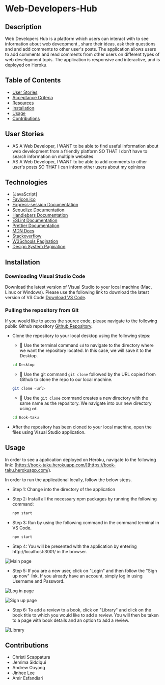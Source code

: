 # Web-Developers-Hub


## Description
Web Developers Hub is a platform which users can interact with to see information about web deveopment , share their ideas, ask their questions and and add comments to other user's posts. The application allows users to add comments and read comments from other users on different types of web development topis. The application is responsive and interactive, and is  deployed on Heroku. 

## Table of Contents
* [User Stories](#userstories) 
* [Acceptance Criteria](#acceptancecriteria)
* [Resources](#resources)
* [Installation](#installation)
* [Usage](#usage)
* [Contributions](#contributions)

## User Stories 
- AS A Web Developer, I WANT to be able to find useful information about web development from a friendly platform SO THAT I don’t have to search information on multiple websites  
- AS A Web Developer, I WANT to be able to add comments to other user's posts SO THAT I can inform other users about my opinions 

## Technologies

- [JavaScript]
- [Favicon.ico](https://favicon.io/)
- [Express-session Documentation](https://www.npmjs.com/package/express-session#user-content-secret)
- [Sequelize Documentation](https://sequelize.org/docs/v6/)
- [Handlebars Documentation](https://handlebarsjs.com/guide/#what-is-handlebars)
- [ESLint Documentation](https://eslint.org/docs/user-guide/getting-started)
- [Prettier Documentation](https://prettier.io/docs/en/index.html)
- [MDN Docs](https://developer.mozilla.org/en-US/)
- [Stackoverflow](https://stackoverflow.com/)
- [W3Schools Pagination](https://www.w3schools.com/css/css3_pagination.asp)
- [Design System Pagination](https://design-system.w3.org/components/pagination.html)

## Installation

### Downloading Visual Studio Code 

 Download the latest version of Visual Studio to your local machine (Mac, Linux or Windows). Please use the following link to download the latest version of VS Code [Download VS Code](https://code.visualstudio.com/download). 

### Pulling the repository from Git 

If you would like to acess the source code, please navigate to the following public Github repository [Github Repository](git@github.com:amiresf1983/Book-taku.git). 

* Clone the repository to your local desktop using the following steps:

  * 🔑 Use the terminal command `cd` to navigate to the directory where we want the repository located. In this case, we will save it to the Desktop. 

  ```bash
  cd Desktop
  ```

  * 🔑 Use the git command `git clone` followed by the URL copied from Github to clone the repo to our local machine.

  ```bash
  git clone <url>
  ```

  * 🔑 Use the `git clone` command creates a new directory with the same name as the repository. We navigate into our new directory using `cd`.

  ```bash
  cd Book-taku
  ```
* After the repository has been cloned to your local machine, open the files using Visual Studio application. 

## Usage 
In order to see a application deployed on Heroku, navigate to the following link: [https://book-taku.herokuapp.com/](https://book-taku.herokuapp.com/). 


In order to run the applicational locally, follow the below steps. 

* Step 1: Change into the directory of the application 
* Step 2: Install all the necessary npm packages by running the following command: 

  ```bash
  npm start  
  ```
* Step 3: Run by using the following command in the command terminal in VS Code. 

  ```bash
  npm start  
  ```
* Step 4: You will be presented with the application by entering http://localhost:3001/ in the browser. 

![Main page](./assets/main-page.png)

* Step 5: If you are a new user, click on "Login" and then follow the "Sign up now" link. If you already have an account, simply log in using Username and Password. 

![Log in page](./assets/login-page.png)

![Sign up page](./assets/sign-up-page.png)

* Step 6: To add a review to a book, click on "Library" and click on the book title to which you would like to add a review. You will then be taken to a page with book details and an option to add a review. 

![Library](./assets/add-comment.png)

## Contributions 
- Christi Scappatura 
- Jemima Siddiqui 
- Andrew Ouyang 
- Jinhee Lee 
- Amir Esfandiari 


